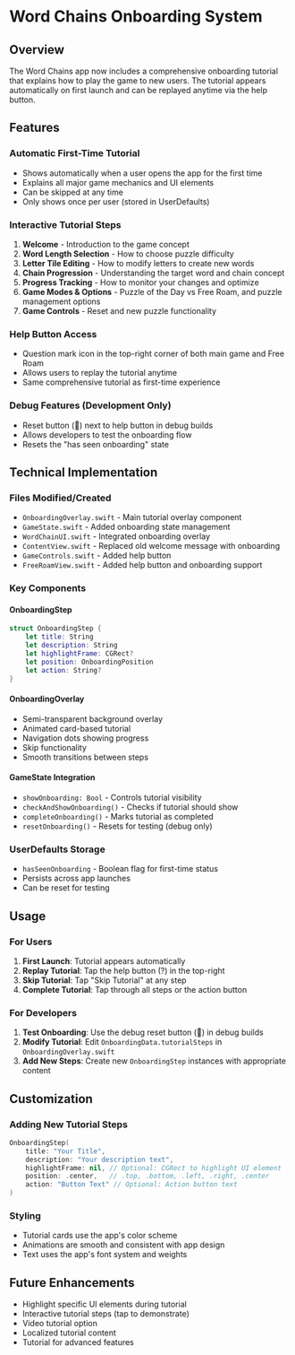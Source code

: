 # Word Chains Onboarding System

## Overview
The Word Chains app now includes a comprehensive onboarding tutorial that explains how to play the game to new users. The tutorial appears automatically on first launch and can be replayed anytime via the help button.

## Features

### Automatic First-Time Tutorial
- Shows automatically when a user opens the app for the first time
- Explains all major game mechanics and UI elements
- Can be skipped at any time
- Only shows once per user (stored in UserDefaults)

### Interactive Tutorial Steps
1. **Welcome** - Introduction to the game concept
2. **Word Length Selection** - How to choose puzzle difficulty
3. **Letter Tile Editing** - How to modify letters to create new words
4. **Chain Progression** - Understanding the target word and chain concept
5. **Progress Tracking** - How to monitor your changes and optimize
6. **Game Modes & Options** - Puzzle of the Day vs Free Roam, and puzzle management options
7. **Game Controls** - Reset and new puzzle functionality

### Help Button Access
- Question mark icon in the top-right corner of both main game and Free Roam
- Allows users to replay the tutorial anytime
- Same comprehensive tutorial as first-time experience

### Debug Features (Development Only)
- Reset button (🔄) next to help button in debug builds
- Allows developers to test the onboarding flow
- Resets the "has seen onboarding" state

## Technical Implementation

### Files Modified/Created
- `OnboardingOverlay.swift` - Main tutorial overlay component
- `GameState.swift` - Added onboarding state management
- `WordChainUI.swift` - Integrated onboarding overlay
- `ContentView.swift` - Replaced old welcome message with onboarding
- `GameControls.swift` - Added help button
- `FreeRoamView.swift` - Added help button and onboarding support

### Key Components

#### OnboardingStep
```swift
struct OnboardingStep {
    let title: String
    let description: String
    let highlightFrame: CGRect?
    let position: OnboardingPosition
    let action: String?
}
```

#### OnboardingOverlay
- Semi-transparent background overlay
- Animated card-based tutorial
- Navigation dots showing progress
- Skip functionality
- Smooth transitions between steps

#### GameState Integration
- `showOnboarding: Bool` - Controls tutorial visibility
- `checkAndShowOnboarding()` - Checks if tutorial should show
- `completeOnboarding()` - Marks tutorial as completed
- `resetOnboarding()` - Resets for testing (debug only)

### UserDefaults Storage
- `hasSeenOnboarding` - Boolean flag for first-time status
- Persists across app launches
- Can be reset for testing

## Usage

### For Users
1. **First Launch**: Tutorial appears automatically
2. **Replay Tutorial**: Tap the help button (?) in the top-right
3. **Skip Tutorial**: Tap "Skip Tutorial" at any step
4. **Complete Tutorial**: Tap through all steps or the action button

### For Developers
1. **Test Onboarding**: Use the debug reset button (🔄) in debug builds
2. **Modify Tutorial**: Edit `OnboardingData.tutorialSteps` in `OnboardingOverlay.swift`
3. **Add New Steps**: Create new `OnboardingStep` instances with appropriate content

## Customization

### Adding New Tutorial Steps
```swift
OnboardingStep(
    title: "Your Title",
    description: "Your description text",
    highlightFrame: nil, // Optional: CGRect to highlight UI element
    position: .center,   // .top, .bottom, .left, .right, .center
    action: "Button Text" // Optional: Action button text
)
```

### Styling
- Tutorial cards use the app's color scheme
- Animations are smooth and consistent with app design
- Text uses the app's font system and weights

## Future Enhancements
- Highlight specific UI elements during tutorial
- Interactive tutorial steps (tap to demonstrate)
- Video tutorial option
- Localized tutorial content
- Tutorial for advanced features 